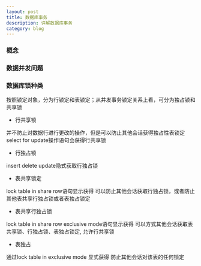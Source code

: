 ```yaml
---
layout: post
title: 数据库事务
description: 详解数据库事务
category: blog
---
```


### 概念

### 数据并发问题

### 数据库锁种类

按照锁定对象，分为行锁定和表锁定；从并发事务锁定关系上看，可分为独占锁和共享锁

- 行共享锁

并不防止对数据行进行更改的操作，但是可以防止其他会话获得独占性表锁定
select for update操作语句会获得行共享锁

- 行独占锁

insert delete update隐式获取行独占锁

- 表共享锁定

lock table in share row语句显示获得
可以防止其他会话获取行独占锁，或者防止其他表共享行独占锁或者表独占锁定

- 表共享行独占锁

lock table in share row exclusive mode语句显示获得
可以方式其他会话获取表共享锁、行独占锁、表独占锁定, 允许行共享锁

- 表独占

通过lock table in exclusive mode 显式获得
防止其他会话对该表的任何锁定



